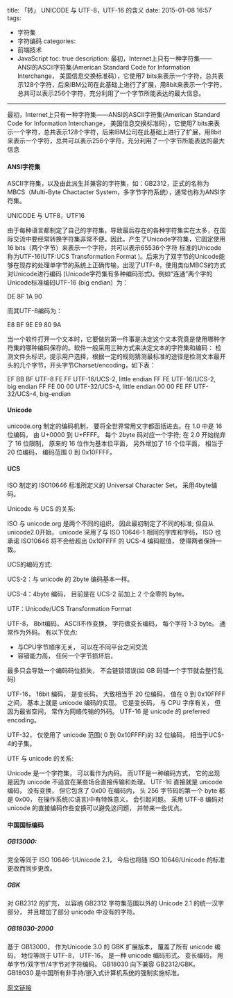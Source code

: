 title: 「转」 UNICODE 与 UTF-8，UTF-16 的含义
date: 2015-01-08 16:57
tags:
 - 字符集
 - 字符编码
categories: 
 - 前端技术
 - JavaScript
toc: true
description: 最初，Internet上只有一种字符集——ANSI的ASCII字符集(American Standard Code for Information Interchange， 美国信息交换标准码），它使用7 bits来表示一个字符，总共表示128个字符，后来IBM公司在此基础上进行了扩展，用8bit来表示一个字符，总共可以表示256个字符，充分利用了一个字节所能表达的最大信息。

---

最初，Internet上只有一种字符集——ANSI的ASCII字符集(American Standard Code for Information Interchange， 美国信息交换标准码），它使用7 bits来表示一个字符，总共表示128个字符，后来IBM公司在此基础上进行了扩展，用8bit来表示一个字符，总共可以表示256个字符，充分利用了一个字节所能表达的最大信息

#### ANSI字符集
 
ASCII字符集，以及由此派生并兼容的字符集，如：GB2312，正式的名称为MBCS（Multi-Byte Chactacter System，多字节字符系统），通常也称为ANSI字符集。

UNICODE 与 UTF8，UTF16 

由于每种语言都制定了自己的字符集，导致最后存在的各种字符集实在太多，在国际交流中要经常转换字符集非常不便。因此，产生了Unicode字符集，它固定使用16 bits（两个字节）来表示一个字符，共可以表示65536个字符
标准的Unicode称为UTF-16(UTF:UCS Transformation Format )。后来为了双字节的Unicode能够在现存的处理单字节的系统上正确传输，出现了UTF-8，使用类似MBCS的方式对Unicode进行编码 (Unicode字符集有多种编码形式)。例如“连通”两个字的Unicode标准编码UTF-16 (big endian）为：

DE 8F 1A 90

而其UTF-8编码为：

E8 BF 9E E9 80 9A

当一个软件打开一个文本时，它要做的第一件事是决定这个文本究竟是使用哪种字符集的哪种编码保存的。软件一般采用三种方式来决定文本的字符集和编码：
检测文件头标识，提示用户选择，根据一定的规则猜测最标准的途径是检测文本最开头的几个字节，开头字节Charset/encoding，如下表：

EF BB BF      UTF-8
FE FF         UTF-16/UCS-2, little endian
FF FE         UTF-16/UCS-2, big endian
FF FE 00 00   UTF-32/UCS-4, little endian
00 00 FE FF   UTF-32/UCS-4, big-endian

 
#### Unicode

unicode.org 制定的编码机制， 要将全世界常用文字都函括进去。在 1.0 中是 16 位编码， 由 U+0000 到 U+FFFF。 每个 2byte 码对应一个字符; 在 2.0 开始抛弃了 16 位限制， 原来的 16 位作为基本位平面， 另外增加了 16 个位平面， 相当于 20 位编码， 编码范围 0 到 0x10FFFF。

#### UCS

ISO 制定的 ISO10646 标准所定义的 Universal Character Set， 采用4byte编码。

Unicode 与 UCS 的关系:

ISO 与 unicode.org 是两个不同的组织， 因此最初制定了不同的标准; 但自从unicode2.0开始， unicode 采用了与 ISO 10646-1 相同的字库和字码， ISO 也承诺 ISO10646 将不会给超出 0x10FFFF 的 UCS-4 编码赋值， 使得两者保持一致。

UCS的编码方式:

UCS-2：与 unicode 的 2byte 编码基本一样。 

UCS-4：4byte 编码， 目前是在 UCS-2 前加上 2 个全零的 byte。

UTF：Unicode/UCS 
Transformation Format

UTF-8， 8bit编码， ASCII不作变换， 字符做变长编码， 每个字符 1-3 byte。 
通常作为外码。 有以下优点:

* 与CPU字节顺序无关， 可以在不同平台之间交流
* 容错能力高， 任何一个字节损坏后， 

最多只会导致一个编码码位损失， 不会链锁错误(如 GB 码错一个字节就会整行乱码) 

UTF-16， 16bit 编码， 是变长码， 大致相当于 20 位编码， 值在 0 到 0x10FFFF 之间， 基本上就是 unicode 编码的实现。 它是变长码， 与 CPU 字序有关， 但因为最省空间， 
常作为网络传输的外码。
UTF-16 是 unicode 的 preferred encoding。 

UTF-32， 
仅使用了 unicode 范围( 0 到 0x10FFFF)的 32 位编码， 
相当于UCS-4的子集。

UTF 与 unicode 的关系:

Unicode 是一个字符集， 
可以看作为内码。
而UTF是一种编码方式， 它的出现是因为 unicode 不适宜在某些场合直接传输和处理。 UTF-16 直接就是 unicode 编码， 
没有变换， 但它包含了 0x00 在编码内， 头 256 字节码的第一个 byte 都是 0x00， 在操作系统(C语言)中有特殊意义， 会引起问题。 
采用 UTF-8 编码对 unicode 的直接编码作些变换可以避免这问题， 并带来一些优点。

#### 中国国标编码

##### GB13000:

完全等同于 ISO 10646-1/Unicode 2.1， 今后也将随 ISO 10646/Unicode 的标准更改而同步更改。

##### GBK

对 GB2312 的扩充， 以容纳 GB2312 字符集范围以外的 Unicode 2.1 的统一汉字部分， 并且增加了部分 unicode 中没有的字符。 

##### GB18030-2000

基于 GB13000， 作为Unicode 3.0 的 GBK 扩展版本， 覆盖了所有 unicode 编码， 
地位等同于 UTF-8， UTF-16， 是一种 unicode 编码形式。 变长编码， 用单字节/双字节/4字节对字符编码。 
GB18030 向下兼容 GB2312/GBK。 
GB18030 是中国所有非手持/嵌入式计算机系统的强制实施标准。

[原文链接](http://fjzboy。blog。sohu。com/136319844。html)
